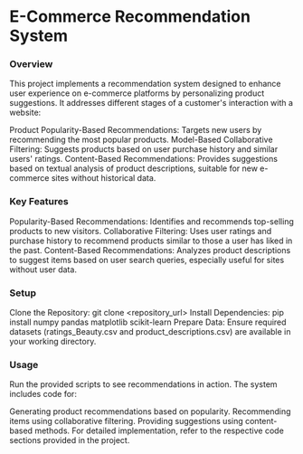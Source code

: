 # E-Commerce Recommendation System
### Overview
This project implements a recommendation system designed to enhance user experience on e-commerce platforms by personalizing product suggestions. It addresses different stages of a customer's interaction with a website:

Product Popularity-Based Recommendations: Targets new users by recommending the most popular products.
Model-Based Collaborative Filtering: Suggests products based on user purchase history and similar users' ratings.
Content-Based Recommendations: Provides suggestions based on textual analysis of product descriptions, suitable for new e-commerce sites without historical data.

### Key Features
Popularity-Based Recommendations: Identifies and recommends top-selling products to new visitors.
Collaborative Filtering: Uses user ratings and purchase history to recommend products similar to those a user has liked in the past.
Content-Based Recommendations: Analyzes product descriptions to suggest items based on user search queries, especially useful for sites without user data.

### Setup
Clone the Repository: git clone <repository_url>
Install Dependencies: pip install numpy pandas matplotlib scikit-learn
Prepare Data: Ensure required datasets (ratings_Beauty.csv and product_descriptions.csv) are available in your working directory.

### Usage
Run the provided scripts to see recommendations in action. The system includes code for:

Generating product recommendations based on popularity.
Recommending items using collaborative filtering.
Providing suggestions using content-based methods.
For detailed implementation, refer to the respective code sections provided in the project.